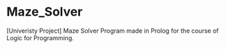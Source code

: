 # Maze_Solver
[Univeristy Project] Maze Solver Program made in Prolog for the course of Logic for Programming.
